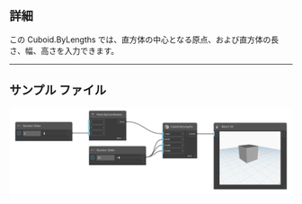 <!--- Autodesk.DesignScript.Geometry.Cuboid.ByLengths(origin, width, length, height) --->
<!--- VK63GH4YGTA23CXGPUEJO47L6TRGFRG7QY64LCFRO6C5G6UFK4PA --->
## 詳細
この Cuboid.ByLengths では、直方体の中心となる原点、および直方体の長さ、幅、高さを入力できます。
___
## サンプル ファイル

![ByLengths (origin, width, length, height)](./VK63GH4YGTA23CXGPUEJO47L6TRGFRG7QY64LCFRO6C5G6UFK4PA_img.png)

